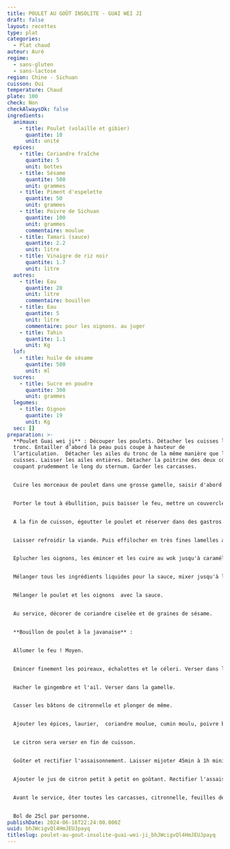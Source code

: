 ```yaml
---
title: POULET AU GOÛT INSOLITE - GUAI WEI JI
draft: false
layout: recettes
type: plat
categories:
  - Plat chaud
auteur: Auré
regime:
  - sans-gluten
  - sans-lactose
region: Chine - Sichuan
cuisson: Oui
temperature: Chaud
plate: 100
check: Non
checkAlwaysOk: false
ingredients:
  animaux:
    - title: Poulet (volaille et gibier)
      quantite: 10
      unit: unité
  epices:
    - title: Coriandre fraîche
      quantite: 5
      unit: bottes
    - title: Sésame
      quantite: 500
      unit: grammes
    - title: Piment d'espelette
      quantite: 50
      unit: grammes
    - title: Poivre de Sichuan
      quantite: 100
      unit: grammes
      commentaire: moulue
    - title: Tamari (sauce)
      quantite: 2.2
      unit: litre
    - title: Vinaigre de riz noir
      quantite: 1.7
      unit: litre
  autres:
    - title: Eau
      quantite: 28
      unit: litre
      commentaire: bouillon
    - title: Eau
      quantite: 5
      unit: litre
      commentaire: pour les oignons. au juger
    - title: Tahin
      quantite: 1.1
      unit: Kg
  lof:
    - title: huile de sésame
      quantite: 500
      unit: ml
  sucres:
    - title: Sucre en poudre
      quantite: 300
      unit: grammes
  legumes:
    - title: Oignon
      quantite: 19
      unit: Kg
  sec: []
preparation: >-
  **Poulet Guai wei ji** : Découper les poulets. Détacher les cuisses le long du
  tronc. Entailler d’abord la peau puis coupe à hauteur de
  l’articulation.  Détacher les ailes du tronc de la même manière que les
  cuisses. Laisser les ailes entières. Détacher la poitrine des deux côtés, en
  coupant prudemment le long du sternum. Garder les carcasses.


  Cuire les morceaux de poulet dans une grosse gamelle, saisir d'abord le côté peau à feu vif, pendant 5 min environ, puis les retourner.  Benner les carcasses et couvrir avec l'eau froide (quantités du bouillon). Saler.


  Porter le tout à ébullition, puis baisser le feu, mettre un couvercle et laisser cuire à feu doux pendant 30min.


  A la fin de cuisson, égoutter le poulet et réserver dans des gastros. Garder le bouillon dans la gamelle et y replonger les carcasses. 


  Laisser refroidir la viande. Puis effilocher en très fines lamelles avec les mains.


  Eplucher les oignons, les émincer et les cuire au wok jusqu'à caramélisation. Saler.


  Mélanger tous les ingrédients liquides pour la sauce, mixer jusqu'à l'incorporation totale de sauce. La consistance doit être celle d'une pâte à crêpe, si ce n'est pas le cas, allonger avec de l'eau. Incorporer à la fin le sucre, les baies de Sichuan moulues et le piment d'Espelette.


  Mélanger le poulet et les oignons  avec la sauce.


  Au service, décorer de coriandre ciselée et de graines de sésame.


  **Bouillon de poulet à la javanaise** :


  Allumer le feu ! Moyen.


  Emincer finement les poireaux, échalottes et le céleri. Verser dans le bouillon avec les carcasses. 


  Hacher le gingembre et l'ail. Verser dans la gamelle. 


  Casser les bâtons de citronnelle et plonger de même.


  Ajouter les épices, laurier,  coriandre moulue, cumin moulu, poivre blanc, sel ainsi que la sauce tamari.


  Le citron sera verser en fin de cuisson.


  Goûter et rectifier l'assaisonnement. Laisser mijoter 45min à 1h minimum.


  Ajouter le jus de citron petit à petit en goûtant. Rectifier l'assaisonnement.


  Avant le service, ôter toutes les carcasses, citronnelle, feuilles de laurier.


  Bol de 25cl par personne.
publishDate: 2024-06-16T22:24:00.000Z
uuid: bhJWcigvQl4HmJEUJpayq
titleslug: poulet-au-gout-insolite-guai-wei-ji_bhJWcigvQl4HmJEUJpayq
---
```

